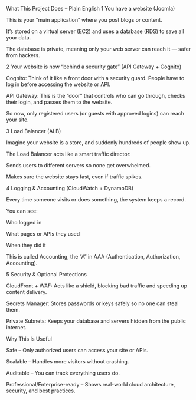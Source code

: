 What This Project Does – Plain English
1 You have a website (Joomla)

This is your “main application” where you post blogs or content.

It’s stored on a virtual server (EC2) and uses a database (RDS) to save all your data.

The database is private, meaning only your web server can reach it — safer from hackers.

2 Your website is now “behind a security gate” (API Gateway + Cognito)

Cognito: Think of it like a front door with a security guard. People have to log in before accessing the website or API.

API Gateway: This is the “door” that controls who can go through, checks their login, and passes them to the website.

So now, only registered users (or guests with approved logins) can reach your site.

3 Load Balancer (ALB)

Imagine your website is a store, and suddenly hundreds of people show up.

The Load Balancer acts like a smart traffic director:

Sends users to different servers so none get overwhelmed.

Makes sure the website stays fast, even if traffic spikes.

4 Logging & Accounting (CloudWatch + DynamoDB)

Every time someone visits or does something, the system keeps a record.

You can see:

Who logged in

What pages or APIs they used

When they did it

This is called Accounting, the “A” in AAA (Authentication, Authorization, Accounting).

5 Security & Optional Protections

CloudFront + WAF: Acts like a shield, blocking bad traffic and speeding up content delivery.

Secrets Manager: Stores passwords or keys safely so no one can steal them.

Private Subnets: Keeps your database and servers hidden from the public internet.

 Why This Is Useful

Safe – Only authorized users can access your site or APIs.

Scalable – Handles more visitors without crashing.

Auditable – You can track everything users do.

Professional/Enterprise-ready – Shows real-world cloud architecture, security, and best practices.

